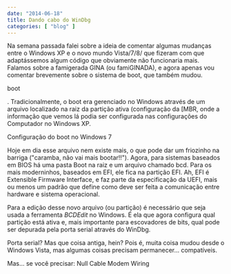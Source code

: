 ```yaml
---
date: "2014-06-18"
title: Dando cabo do WinDbg
categories: [ "blog" ]
---
```

Na semana passada falei sobre a ideia de comentar algumas mudanças entre o Windows XP e o novo mundo Vista/7/8/ que fizeram com que adaptássemos algum código que obviamente não funcionaria mais. Falamos sobre a famigerada GINA (ou famiGINADA), e agora apenas vou comentar brevemente sobre o sistema de boot, que também mudou.

boot

. Tradicionalmente, o boot era gerenciado no Windows através de um arquivo localizado na raiz da partição ativa (configuração da [MBR, onde a informação que vemos lá podia ser configurada nas configurações do Computador no Windows XP.

Configuração do boot no Windows 7

Hoje em dia esse arquivo nem existe mais, o que pode dar um friozinho na barriga ("caramba, não vai mais bootar!!"). Agora, para sistemas baseados em BIOS há uma pasta Boot na raiz e um arquivo chamado bcd. Para os mais moderninhos, baseados em EFI, ele fica na partição EFI. Ah, EFI é Extensible Firmware Interface, e faz parte da especificação da UEFI, mais ou menos um padrão que define como deve ser feita a comunicação entre hardware e sistema operacional.

Para a edição desse novo arquivo (ou partição) é necessário que seja usada a ferramenta _BCDEdit_ no Windows. É ela que agora configura qual partição está ativa e, mais importante para escovadores de bits, qual pode ser depurada pela porta serial através do WinDbg.

Porta serial? Mas que coisa antiga, hein? Pois é, muita coisa mudou desde o Windows Vista, mas algumas coisas precisam permanecer... compatíveis.

Mas... se você precisar:
Null Cable Modem Wiring

